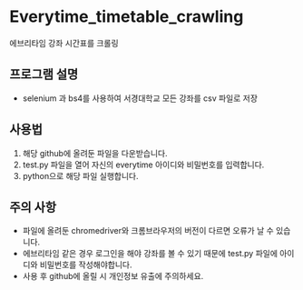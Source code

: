 # Everytime_timetable_crawling
에브리타임 강좌 시간표를 크롤링

## 프로그램 설명
* selenium 과 bs4를 사용하여 서경대학교 모든 강좌를 csv 파일로 저장

## 사용법
1. 해당 github에 올려둔 파일을 다운받습니다.
2. test.py 파일을 열어 자신의 everytime 아이디와 비밀번호를 입력합니다.
3. python으로 해당 파일 실행합니다.

## 주의 사항
* 파일에 올려둔 chromedriver와 크롬브라우저의 버전이 다르면 오류가 날 수 있습니다.
* 에브리타임 같은 경우 로그인을 해야 강좌를 볼 수 있기 때문에 test.py 파일에 아이디와 비밀번호를 작성해야합니다.
* 사용 후 github에 올릴 시 개인정보 유출에 주의하세요.
